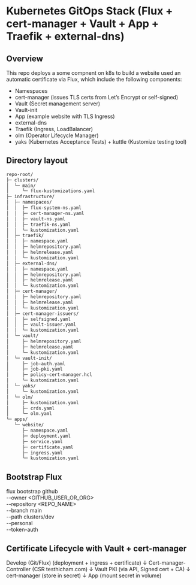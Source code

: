 # Kubernetes GitOps Stack (Flux + cert-manager + Vault + App + Traefik + external-dns)

## Overview

This repo deploys a some compnent on k8s to build a website used an automatic certificate via Flux, which include the following components:

- Namespaces
- cert-manager (issues TLS certs from Let’s Encrypt or self-signed)
- Vault (Secret management server)
- Vault-init
- App (example website with TLS Ingress)
- external-dns
- Traefik (Ingress, LoadBalancer)
- olm (Operator Lifecycle Manager)
- yaks (Kubernetes Acceptance Tests) + kuttle (Kustomize testing tool)

## Directory layout
```sh
repo-root/
├─ clusters/
│  └─ main/
│     └─ flux-kustomizations.yaml
├─ infrastructure/
│  ├─ namespaces/
│  │  ├─ flux-system-ns.yaml
│  │  ├─ cert-manager-ns.yaml
│  │  ├─ vault-ns.yaml
│  │  ├─ traefik-ns.yaml
│  │  └─ kustomization.yaml
│  ├─ traefik/
│  │  ├─ namespace.yaml
│  │  ├─ helmrepository.yaml
│  │  ├─ helmrelease.yaml
│  │  └─ kustomization.yaml
│  ├─ external-dns/
│  │  ├─ namespace.yaml
│  │  ├─ helmrepository.yaml
│  │  ├─ helmrelease.yaml
│  │  └─ kustomization.yaml
│  ├─ cert-manager/
│  │  ├─ helmrepository.yaml
│  │  ├─ helmrelease.yaml
│  │  └─ kustomization.yaml
│  ├─ cert-manager-issuers/
│  │  ├─ selfsigned.yaml
│  │  ├─ vault-issuer.yaml
│  │  └─ kustomization.yaml
│  └─ vault/
│     ├─ helmrepository.yaml
│     ├─ helmrelease.yaml
│     └─ kustomization.yaml
│  └─ vault-init/
│     ├─ job-auth.yaml
│     ├─ job-pki.yaml
│     ├─ policy-cert-manager.hcl
│     └─ kustomization.yaml
│  └─ yaks/
│     └─ kustomization.yaml
│  └─ olm/
│     ├─ kustomization.yaml
│     ├─ crds.yaml
│     └─ olm.yaml
└─ apps/
   └─ website/
      ├─ namespace.yaml
      ├─ deployment.yaml
      ├─ service.yaml
      ├─ certificate.yaml
      ├─ ingress.yaml
      └─ kustomization.yaml
```

## Bootstrap Flux
flux bootstrap github \
  --owner <GITHUB_USER_OR_ORG> \
  --repository <REPO_NAME> \
  --branch main \
  --path clusters/dev \
  --personal \
  --token-auth

## Certificate Lifecycle with Vault + cert-manager
Develop (Git/Flux) (deployment + ingress + certificate)
   ↓
Cert-manager-Controller (CSR testhicham.com)
   ↓
Vault PKI (via API, Signed cert + CA)
   ↓
cert-manager (store in secret)
   ↓
App (mount secret in volume)